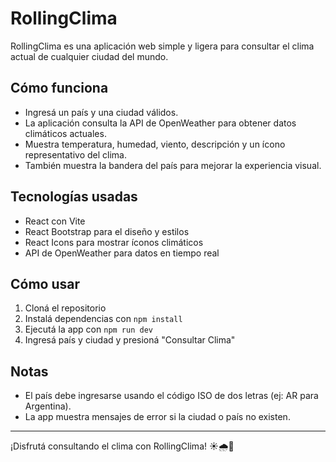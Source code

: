# RollingClima

RollingClima es una aplicación web simple y ligera para consultar el clima actual de cualquier ciudad del mundo.

## Cómo funciona

- Ingresá un país y una ciudad válidos.
- La aplicación consulta la API de OpenWeather para obtener datos climáticos actuales.
- Muestra temperatura, humedad, viento, descripción y un ícono representativo del clima.
- También muestra la bandera del país para mejorar la experiencia visual.

## Tecnologías usadas

- React con Vite
- React Bootstrap para el diseño y estilos
- React Icons para mostrar íconos climáticos
- API de OpenWeather para datos en tiempo real

## Cómo usar

1. Cloná el repositorio
2. Instalá dependencias con `npm install`
3. Ejecutá la app con `npm run dev`
4. Ingresá país y ciudad y presioná "Consultar Clima"

## Notas

- El país debe ingresarse usando el código ISO de dos letras (ej: AR para Argentina).
- La app muestra mensajes de error si la ciudad o país no existen.

---

¡Disfrutá consultando el clima con RollingClima! ☀️🌧️🌈
